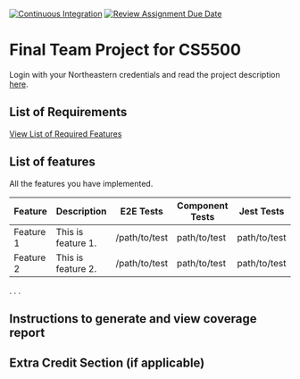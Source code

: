 [![Continuous Integration](https://github.com/CSE-316-Software-Development/final-project-marko-thean/actions/workflows/ci.yml/badge.svg)](https://github.com/CSE-316-Software-Development/final-project-marko-thean/actions/workflows/ci.yml)
[![Review Assignment Due Date](https://classroom.github.com/assets/deadline-readme-button-24ddc0f5d75046c5622901739e7c5dd533143b0c8e959d652212380cedb1ea36.svg)](https://classroom.github.com/a/37vDen4S)
# Final Team Project for CS5500

Login with your Northeastern credentials and read the project description [here](https://northeastern-my.sharepoint.com/:w:/g/personal/j_mitra_northeastern_edu/ETUqq9jqZolOr0U4v-gexHkBbCTAoYgTx7cUc34ds2wrTA?e=URQpeI).

## List of Requirements
[View List of Required Features](https://docs.google.com/document/d/1GK8ENPpDvcV6Z5iWohmAPjmR76EHyWVnKtPXWwGFc5w/edit?usp=sharing)

## List of features

All the features you have implemented. 

| Feature   | Description        | E2E Tests     | Component Tests | Jest Tests   |
|-----------|--------------------|---------------|-----------------|--------------|
| Feature 1 | This is feature 1. | /path/to/test | path/to/test    | path/to/test |
| Feature 2 | This is feature 2. | /path/to/test | path/to/test    | path/to/test |
. . .

## Instructions to generate and view coverage report 

## Extra Credit Section (if applicable)
